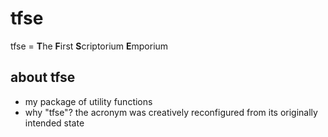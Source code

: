 # tfse
tfse = **T**he **F**irst **S**criptorium **E**mporium

## about tfse
- my package of utility functions
- why "tfse"? the acronym was creatively reconfigured from its
  originally intended state
